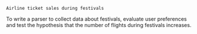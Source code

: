 	Airline ticket sales during festivals
To write a parser to collect data about festivals, evaluate user preferences and test the hypothesis that the number of flights during festivals increases.